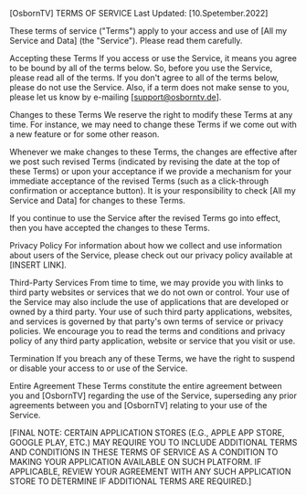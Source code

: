 [OsbornTV] TERMS OF SERVICE
Last Updated: [10.Spetember.2022]

These terms of service ("Terms") apply to your access and use of [All my Service and Data] (the "Service"). Please read them carefully.

Accepting these Terms
If you access or use the Service, it means you agree to be bound by all of the terms below. So, before you use the Service, please read all of the terms. If you don't agree to all of the terms below, please do not use the Service. Also, if a term does not make sense to you, please let us know by e-mailing [support@osborntv.de].

Changes to these Terms
We reserve the right to modify these Terms at any time. For instance, we may need to change these Terms if we come out with a new feature or for some other reason.

Whenever we make changes to these Terms, the changes are effective after we post such revised Terms (indicated by revising the date at the top of these Terms) or upon your acceptance if we provide a mechanism for your immediate acceptance of the revised Terms (such as a click-through confirmation or acceptance button). It is your responsibility to check [All my Service and Data] for changes to these Terms.

If you continue to use the Service after the revised Terms go into effect, then you have accepted the changes to these Terms.

Privacy Policy
For information about how we collect and use information about users of the Service, please check out our privacy policy available at [INSERT LINK].

Third-Party Services
From time to time, we may provide you with links to third party websites or services that we do not own or control. Your use of the Service may also include the use of applications that are developed or owned by a third party. Your use of such third party applications, websites, and services is governed by that party's own terms of service or privacy policies. We encourage you to read the terms and conditions and privacy policy of any third party application, website or service that you visit or use.

Termination
If you breach any of these Terms, we have the right to suspend or disable your access to or use of the Service.

Entire Agreement
These Terms constitute the entire agreement between you and [OsbornTV] regarding the use of the Service, superseding any prior agreements between you and [OsbornTV] relating to your use of the Service.


[FINAL NOTE: CERTAIN APPLICATION STORES (E.G., APPLE APP STORE, GOOGLE PLAY, ETC.) MAY REQUIRE YOU TO INCLUDE ADDITIONAL TERMS AND CONDITIONS IN THESE TERMS OF SERVICE AS A CONDITION TO MAKING YOUR APPLICATION AVAILABLE ON SUCH PLATFORM. IF APPLICABLE, REVIEW YOUR AGREEMENT WITH ANY SUCH APPLICATION STORE TO DETERMINE IF ADDITIONAL TERMS ARE REQUIRED.]
